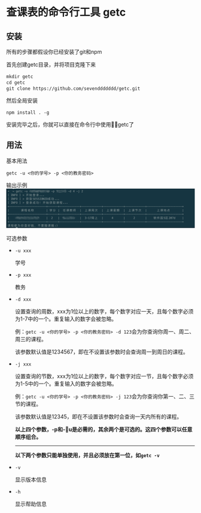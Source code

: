 # 查课表的命令行工具 getc

## 安装

所有的步骤都假设你已经安装了git和npm

首先创建getc目录，并将项目克隆下来
```shell
mkdir getc
cd getc
git clone https://github.com/sevenddddddd/getc.git
```

然后全局安装
```shell
npm install . -g
```

安装完毕之后，你就可以直接在命令行中使用getc了

## 用法

基本用法
```shell
getc -u <你的学号> -p <你的教务密码>
```

输出示例
![screenshot](./screenshot.png)

可选参数

* ```-u xxx``` 
  
  学号

* ```-p xxx``` 
  
  教务

* ```-d xxx``` 
  
  设置查询的周数，xxx为1位以上的数字，每个数字对应一天，且每个数字必须为1-7中的一个。重复输入的数字会被忽略。

  例：```getc -u <你的学号> -p <你的教务密码> -d 123```会为你查询你周一、周二、周三的课程。

  该参数默认值是1234567，即在不设置该参数时会查询周一到周日的课程。

* ```-j xxx``` 
  
  设置查询的节数，xxx为1位以上的数字，每个数字对应一节，且每个数字必须为1-5中的一个。重复输入的数字会被忽略。

  例：```getc -u <你的学号> -p <你的教务密码> -j 123```会为你查询你第一、二、三节的课程。

  该参数默认值是12345，即在不设置该参数时会查询一天内所有的课程。

  **以上四个参数，-p和-u是必需的，其余两个是可选的。这四个参数可以任意顺序组合。**
  ****
  **以下两个参数只能单独使用，并且必须放在第一位，如```getc -v```**

* ```-v```

  显示版本信息

* ```-h```

  显示帮助信息